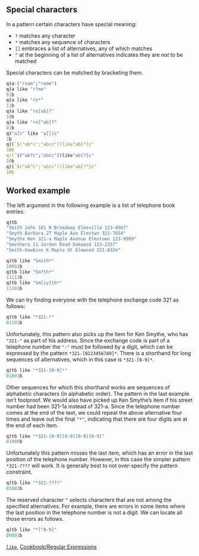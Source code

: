 Special characters
-----------------

In a pattern certain characters have special meaning:

- `?` matches any character
- `*` matches any sequence of characters
- `[]` embraces a list of alternatives, any of which matches
- `^` at the beginning of a list of alternatives indicates they are _not_ to be matched

Special characters can be matched by bracketing them.
```q
q)a:("roam";"rome")
q)a like "r?me"
01b
q)a like "ro*"
11b
q)a like "ro[ab]?"
10b
q)a like "ro[^ab]?"
01b
q)"a[c" like "a[[]c"
1b
q)(`$("ab*c";"abcc"))like"ab[*]c"
10b
q)(`$("ab?c";"abcc"))like"ab[?]c"
10b
q)(`$("ab^c";"abcc"))like"ab[*^]c"
10b
```


Worked example
--------------

The left argument in the following example is a list of telephone book entries:
```q
q)tb
"Smith John 101 N Broadway Elmsville 123-4567"
"Smyth Barbara 27 Maple Ave Elmstwn 321-7654"
"Smythe Ken 321-a Maple Avenue Elmstown 123-9999"
"Smothers 11 Jordan Road Oakwood 123-2357"
"Smith-Hawkins K Maple St Elmwood 321-832e"

q)tb like "Smith*"
10001b
q)tb like "Sm?th*"
11111b
q)tb like "Sm[iy]th*"
11101b
```
We can try finding everyone with the telephone exchange code 321 as follows:
```q
q)tb like "*321-*"
01101b
```
Unfortunately, this pattern also picks up the item for Ken Smythe, who has `"321-"` as part of his address. Since the exchange code is part of a telephone number the `"-"` must be followed by a digit, which can be expressed by the pattern `*321-[0123456789]*`. There is a shorthand for long sequences of alternatives, which in this case is `*321-[0-9]*`.
```q
q)tb like "*321-[0-9]*"
01001b
```
Other sequences for which this shorthand works are sequences of alphabetic characters (in alphabetic order). The pattern in the last example isn’t foolproof. We would also have picked up Ken Smythe’s item if his street number had been 321-1a instead of 321-a. Since the telephone number comes at the end of the text, we could repeat the above alternative four times and leave out the final `"*"`, indicating that there are four digits are at the end of each item.
```q
q)tb like "*321-[0-9][0-9][0-9][0-9]"
01000b
```
Unfortunately this pattern misses the last item, which has an error in the last position of the telephone number. However, in this case the simpler pattern `*321-????` will work. It is generally best to not over-specify the pattern constraint.
```q
q)tb like "*321-????"
01001b
```
The reserved character `^` selects characters that are not among the specified alternatives. For example, there are errors in some items where the last position in the telephone number is not a digit. We can locate all those errors as follows.
```q
q)tb like "*[^0-9]"
00001b
```

<i class="fa fa-hand-o-right"></i> [`like`](/reference/strings/#like), [Cookbook/Regular Expressions](http://code.kx.com/wiki/Cookbook/regex)

